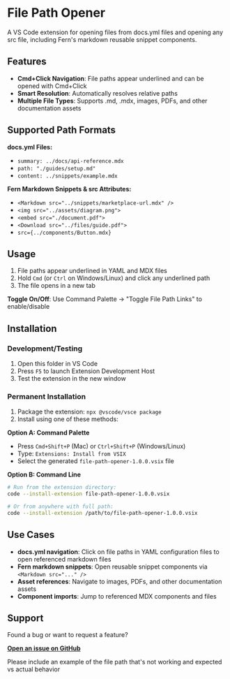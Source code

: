 # File Path Opener

A VS Code extension for opening files from docs.yml files and opening any src file, including Fern's markdown reusable snippet components.

## Features

- **Cmd+Click Navigation**: File paths appear underlined and can be opened with Cmd+Click
- **Smart Resolution**: Automatically resolves relative paths
- **Multiple File Types**: Supports .md, .mdx, images, PDFs, and other documentation assets

## Supported Path Formats

**docs.yml Files:**
- `summary: ../docs/api-reference.mdx`
- `path: "./guides/setup.md"`  
- `content: ../snippets/example.mdx`

**Fern Markdown Snippets & src Attributes:**
- `<Markdown src="../snippets/marketplace-url.mdx" />`
- `<img src="../assets/diagram.png">`
- `<embed src="./document.pdf">`
- `<Download src="../files/guide.pdf">`
- `src={../components/Button.mdx}`

## Usage

1. File paths appear underlined in YAML and MDX files
2. Hold `Cmd` (or `Ctrl` on Windows/Linux) and click any underlined path
3. The file opens in a new tab

**Toggle On/Off**: Use Command Palette → "Toggle File Path Links" to enable/disable

## Installation

### Development/Testing
1. Open this folder in VS Code
2. Press `F5` to launch Extension Development Host
3. Test the extension in the new window

### Permanent Installation
1. Package the extension: `npx @vscode/vsce package`
2. Install using one of these methods:

**Option A: Command Palette**
- Press `Cmd+Shift+P` (Mac) or `Ctrl+Shift+P` (Windows/Linux)
- Type: `Extensions: Install from VSIX`
- Select the generated `file-path-opener-1.0.0.vsix` file

**Option B: Command Line**
```bash
# Run from the extension directory:
code --install-extension file-path-opener-1.0.0.vsix

# Or from anywhere with full path:
code --install-extension /path/to/file-path-opener-1.0.0.vsix
```

## Use Cases

- **docs.yml navigation**: Click on file paths in YAML configuration files to open referenced markdown files
- **Fern markdown snippets**: Open reusable snippet components via `<Markdown src="..." />`
- **Asset references**: Navigate to images, PDFs, and other documentation assets
- **Component imports**: Jump to referenced MDX components and files

## Support

Found a bug or want to request a feature?

**[Open an issue on GitHub](https://github.com/fern-api/file-path-opener/issues)**

Please include an example of the file path that's not working and expected vs actual behavior
